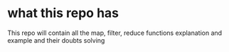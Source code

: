 # what this repo has

This repo will contain all the map, filter, reduce functions explanation and example and their doubts solving
